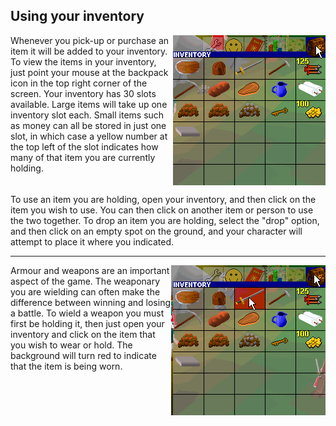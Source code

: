 <h2 class="rsc-centre-text">Using your inventory</h2>

<img class="rsc-image" src="/manual-images/inventory.png" align="right" />
Whenever you pick-up or purchase an item it will be added to your inventory. To view the items in your inventory, just point your mouse at the backpack icon in the top right corner of the screen. Your inventory has 30 slots available. Large items will take up one inventory slot each. Small items such as money can all be stored in just one slot, in which case a yellow number at the top left of the slot indicates how many of that item you are currently holding.

<div style="clear:both;"></div>

To use an item you are holding, open your inventory, and then click on the item you wish to use. You can then click on another item or person to use the two together. To drop an item you are holding, select the "drop" option, and then click on an empty spot on the ground, and your character will attempt to place it where you indicated.

---

<img class="rsc-image" src="/manual-images/inventory-wield.png" align="right" />
Armour and weapons are an important aspect of the game. The weaponary you are wielding can often make the difference between winning and losing a battle. To wield a weapon you must first be holding it, then just open your inventory and click on the item that you wish to wear or hold. The background will turn red to indicate that the item is being worn.

<div style="clear:both;"></div>
